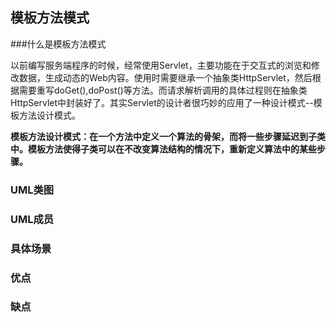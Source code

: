 ## 模板方法模式

###什么是模板方法模式

以前编写服务端程序的时候，经常使用Servlet，主要功能在于交互式的浏览和修改数据，生成动态的Web内容。使用时需要继承一个抽象类HttpServlet，然后根据需要重写doGet(),doPost()等方法。而请求解析调用的具体过程则在抽象类HttpServlet中封装好了。其实Servlet的设计者很巧妙的应用了一种设计模式--模板方法设计模式。

**模板方法设计模式：在一个方法中定义一个算法的骨架，而将一些步骤延迟到子类中。模板方法使得子类可以在不改变算法结构的情况下，重新定义算法中的某些步骤。**



### UML类图



### UML成员



### 具体场景



### 优点



### 缺点

